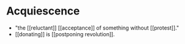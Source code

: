 # Acquiescence

- "the [[reluctant]] [[acceptance]] of something without [[protest]]."
- [[donating]] is [[postponing revolution]].


